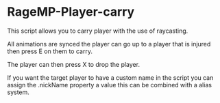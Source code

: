 # RageMP-Player-carry
This script allows you to carry player with the use of raycasting. 

All animations are synced the player can go up to a player that is injured then press E on them to carry. 

The player can then press X to drop the player. 

If you want the target player to have a custom name in the script you can assign the .nickName property a value this can be combined with a alias system. 
